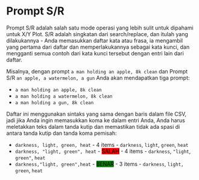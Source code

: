 # Prompt S/R

Prompt S/R adalah salah satu mode operasi yang lebih sulit untuk dipahami untuk X/Y Plot. S/R adalah singkatan dari search/replace, dan itulah yang dilakukannya - Anda memasukkan daftar kata atau frasa, ia mengambil yang pertama dari daftar dan memperlakukannya sebagai kata kunci, dan mengganti semua contoh dari kata kunci tersebut dengan entri lain dari daftar.

Misalnya, dengan prompt `a man holding an apple, 8k clean` dan Prompt S/R `an apple, a watermelon, a gun` Anda akan mendapatkan tiga prompt:

* `a man holding an apple, 8k clean`
* `a man holding a watermelon, 8k clean`
* `a man holding a gun, 8k clean`

Daftar ini menggunakan sintaks yang sama dengan baris dalam file CSV, jadi jika Anda ingin memasukkan koma ke dalam entri Anda, Anda harus meletakkan teks dalam tanda kutip dan memastikan tidak ada spasi di antara tanda kutip dan tanda koma pemisah:

* `darkness, light, green, heat` - 4 items - `darkness`, `light`, `green`, `heat`
* `darkness, "light, green", heat` - <mark style="background-color:red;">SALAH</mark> - 4 items - `darkness`, `"light`, `green"`, `heat`
* `darkness,"light, green",heat` - <mark style="background-color:green;">BENAR</mark> - 3 items - `darkness`, `light, green`, `heat`
